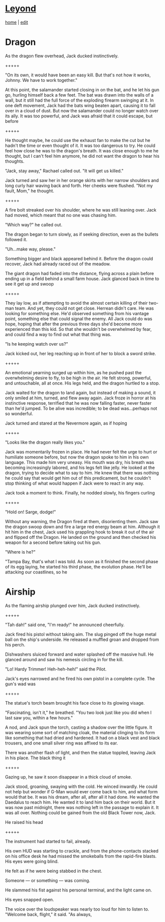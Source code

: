 # [Leyond](https://alwinwoo.github.io/pages/leyond.html)
[home](https://alwinwoo.github.io/) | [edit](https://github.com/alwinwoo/alwinwoo.github.io/edit/master/pages/leyond.md)

# Dragon

As the dragon flew overhead, Jack ducked instinctively.

+++++

"On its own, it would have been an easy kill. But that's not how it works, Johnny. We have to work together."

At this point, the salamander started closing in on the bat, and he let his gun go, hurling himself back a few feet. The bat was drawn into the walls of a wall, but it still had the full force of the exploding firearm swinging at it. In one deft movement, Jack had the bats wing beaten apart, causing it to fall over in a cloud of dust. But now the salamander could no longer watch over its ally. It was too powerful, and Jack was afraid that it could escape, but before

+++++

He thought maybe, he could use the exhaust fan to make the cut but he hadn't the time or even thought of it. It was too dangerous to try. He could feel how close he was to the dragon's breath. It was close enough to me he thought, but I can't feel him anymore, he did not want the dragon to hear his thoughts.

"Jack, stay away," Rachael called out. "It will get us killed."

Jack turned and saw her in her orange skirts with her narrow shoulders and long curly hair waving back and forth. Her cheeks were flushed. "Not my fault, Mom," he thought.

+++++

A fire bolt streaked over his shoulder, where he was still leaning over. Jack had moved, which meant that no one was chasing him.

"Which way?" he called out.

The dragon began to turn slowly, as if seeking direction, even as the bullets followed it.

"Uh…make way, please."

Something bigger and black appeared behind it. Before the dragon could recover, Jack had already raced out of the meadow.

The giant dragon had faded into the distance, flying across a plain before ending up in a field behind a small farm house. Jack glanced back in time to see it get up and swoop

+++++

They lay low, as if attempting to avoid the almost certain killing of their two-man team. And yet, they could not get close. Herrean didn't care. He was looking for something else. He'd observed something from his vantage point, something else that could signal the enemy. All Jack could do was hope, hoping that after the previous three days she'd become more experienced than this kid. So that she wouldn't be overwhelmed by fear, and could find a way to find out what that thing was.

"Is he keeping watch over us?"

Jack kicked out, her leg reaching up in front of her to block a sword strike.

+++++

An emotional yearning surged up within him, as he pushed past the overwhelming desire to fly, to be high in the air. He felt strong, powerful, and untouchable, all at once. His legs held, and the dragon hurtled to a stop.

Jack waited for the dragon to land again, but instead of making a sound, it only smiled at him, turned, and flew away again. Jack froze in horror at his instinctive response, terrified that he was now falling faster, never faster than he'd jumped. To be alive was incredible; to be dead was...perhaps not so wonderful.

Jack turned and stared at the Nevermore again, as if hoping

+++++

"Looks like the dragon really likes you."

Jack was momentarily frozen in place. He had never felt the urge to hurt or humiliate someone before, but now the dragon spoke to him in his own language. This made him very uneasy. His mouth was dry, his breath was becoming increasingly labored, and his legs felt like jelly. He looked at the dragon, trying to decide what to say to him. He knew that there was nothing he could say that would get him out of this predicament, but he couldn't stop thinking of what would happen if Jack were to react in any way.

Jack took a moment to think. Finally, he nodded slowly, his fingers curling

+++++

"Hold on! Sarge, dodge!"

Without any warning, the Dragon fired at them, disorienting them. Jack saw the dragon swoop down and fire a large red energy beam at him. Although it hit him in the chest, Jack used his grappling hook to break it out of the air and flipped off the Dragon. He landed on the ground and then checked his weapon for a second before taking out his gun.

"Where is he?"

"Tampa Bay, that's what I was told. As soon as it finished the second phase of its egg laying, he started his third phase, the evolution phase. He'll be attacking our coastlines, so he

# Airship

As the flaming airship plunged over him, Jack ducked instinctively.

+++++

"Tah dah!" said one, "I'm ready!" he announced cheerfully.

Jack fired his pistol without taking aim. The slug pinged off the huge metal ball on the ship's underside. He released a muffled groan and dropped from his perch.

Dishwashers sluiced forward and water splashed off the massive hull. He glanced around and saw his nemesis circling in for the kill.

"Lo! Hardy Trimmer! Heh-heh-heh!" said the Pilot.

Jack's eyes narrowed and he fired his own pistol in a complete cycle. The gun's wad was

+++++

The statue's torch beam brought his face close to its glowing visage.

"Fascinating, isn't it," he breathed. "You two look just like you did when I last saw you, within a few hours."

A nod, and Jack spun the torch, casting a shadow over the little figure. It was wearing some sort of matching cloak, the material clinging to its form like something that had dried and hardened. It had on a black vest and black trousers, and one small silver ring was affixed to its ear.

There was another flash of light, and then the statue toppled, leaving Jack in his place. The black thing it

+++++

Gazing up, he saw it soon disappear in a thick cloud of smoke.

Jack stood, groaning, swaying with the cold. He winced inwardly. He could not help but wonder if G-Man would ever come back to him, and what form would that be. It was his dream, after all, after all it had done. He wanted the Daedalus to reach him. He wanted it to land him back on their world. But it was now past midnight, there was nothing left in the passage to explain it. It was all over. Nothing could be gained from the old Black Tower now, Jack.

He raised his head

+++++

The instrument had started to fail, already.

His own HUD was starting to crackle, and from the phone-contacts stacked on his office desk he had missed the smokeballs from the rapid-fire blasts. His eyes were going blind.

He felt as if he were being stabbed in the chest.

Someone — or something — was coming.

He slammed his fist against his personal terminal, and the light came on.

His eyes snapped open.

The voice over the loudspeaker was nearly too loud for him to listen to. "Welcome back, flight," it said. "As always,

